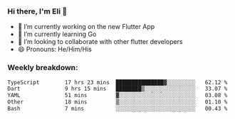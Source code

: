 ### Hi there, I'm Eli 👋
- 🔭 I’m currently working on the new Flutter App
- 🌱 I’m currently learning Go
- 🦄 I’m looking to collaborate with other flutter developers
- 😄 Pronouns: He/Him/His

### Weekly breakdown:
<!--START_SECTION:waka-->

```txt
TypeScript        17 hrs 23 mins  ███████████████▓░░░░░░░░░   62.12 %
Dart              9 hrs 15 mins   ████████▒░░░░░░░░░░░░░░░░   33.07 %
YAML              51 mins         ▓░░░░░░░░░░░░░░░░░░░░░░░░   03.08 %
Other             18 mins         ▒░░░░░░░░░░░░░░░░░░░░░░░░   01.10 %
Bash              7 mins          ░░░░░░░░░░░░░░░░░░░░░░░░░   00.43 %
```

<!--END_SECTION:waka-->
